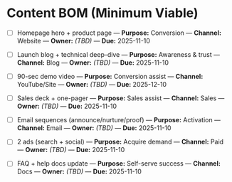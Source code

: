 # Content BOM (Minimum Viable)

- [ ] Homepage hero + product page — **Purpose:** Conversion — **Channel:** Website — **Owner:** _(TBD)_ — **Due:** 2025-11-10
- [ ] Launch blog + technical deep-dive — **Purpose:** Awareness & trust — **Channel:** Blog — **Owner:** _(TBD)_ — **Due:** 2025-11-10
- [ ] 90-sec demo video — **Purpose:** Conversion assist — **Channel:** YouTube/Site — **Owner:** _(TBD)_ — **Due:** 2025-12-10
- [ ] Sales deck + one-pager — **Purpose:** Sales assist — **Channel:** Sales — **Owner:** _(TBD)_ — **Due:** 2025-11-10
- [ ] Email sequences (announce/nurture/proof) — **Purpose:** Activation — **Channel:** Email — **Owner:** _(TBD)_ — **Due:** 2025-11-10
- [ ] 2 ads (search + social) — **Purpose:** Acquire demand — **Channel:** Paid — **Owner:** _(TBD)_ — **Due:** 2025-11-10
- [ ] FAQ + help docs update — **Purpose:** Self-serve success — **Channel:** Docs — **Owner:** _(TBD)_ — **Due:** 2025-11-10

